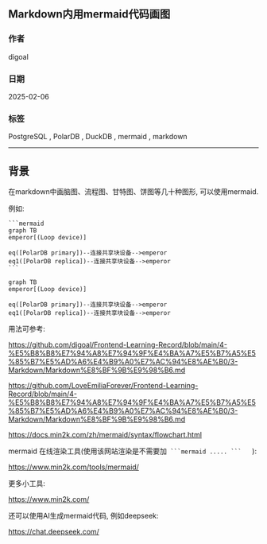 ## Markdown内用mermaid代码画图  
                                                                                   
### 作者                                                            
digoal                                                                   
                                                                
### 日期                                                                             
2025-02-06                                                                   
                                                                            
### 标签                                                                          
PostgreSQL , PolarDB , DuckDB , mermaid , markdown    
                                                                                     
----                                                                 
                                                                         
## 背景         
在markdown中画脑图、流程图、甘特图、饼图等几十种图形, 可以使用mermaid.    
  
例如:     
  
````  
```mermaid  
graph TB  
emperor[(Loop device)]  
  
eq([PolarDB primary])--连接共享块设备-->emperor  
eq1([PolarDB replica])--连接共享块设备-->emperor  
```  
````  
  
```mermaid  
graph TB  
emperor[(Loop device)]  
  
eq([PolarDB primary])--连接共享块设备-->emperor  
eq1([PolarDB replica])--连接共享块设备-->emperor  
```  
  
用法可参考:   
  
https://github.com/digoal/Frontend-Learning-Record/blob/main/4-%E5%B8%B8%E7%94%A8%E7%94%9F%E4%BA%A7%E5%B7%A5%E5%85%B7%E5%AD%A6%E4%B9%A0%E7%AC%94%E8%AE%B0/3-Markdown/Markdown%E8%BF%9B%E9%98%B6.md  
  
https://github.com/LoveEmiliaForever/Frontend-Learning-Record/blob/main/4-%E5%B8%B8%E7%94%A8%E7%94%9F%E4%BA%A7%E5%B7%A5%E5%85%B7%E5%AD%A6%E4%B9%A0%E7%AC%94%E8%AE%B0/3-Markdown/Markdown%E8%BF%9B%E9%98%B6.md  
  
https://docs.min2k.com/zh/mermaid/syntax/flowchart.html  
  
mermaid 在线渲染工具(使用该网站渲染是不需要加````  ```mermaid ..... ```    ````):    
  
https://www.min2k.com/tools/mermaid/  
  
更多小工具:  
  
https://www.min2k.com/  
  
还可以使用AI生成mermaid代码, 例如deepseek:
   
https://chat.deepseek.com/   
   
